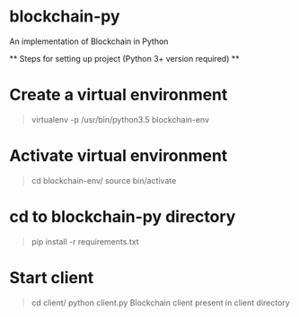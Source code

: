 # blockchain-py
An implementation of Blockchain in Python

** Steps for setting up project (Python 3+ version required) **

# Create a virtual environment
> virtualenv -p /usr/bin/python3.5 blockchain-env

# Activate virtual environment
> cd blockchain-env/
> source bin/activate

# cd to blockchain-py directory
> pip install -r requirements.txt

# Start client
> cd client/
> python client.py
Blockchain client present in client directory


